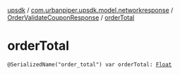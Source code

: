 [upsdk](../../index.md) / [com.urbanpiper.upsdk.model.networkresponse](../index.md) / [OrderValidateCouponResponse](index.md) / [orderTotal](./order-total.md)

# orderTotal

`@SerializedName("order_total") var orderTotal: `[`Float`](https://kotlinlang.org/api/latest/jvm/stdlib/kotlin/-float/index.html)